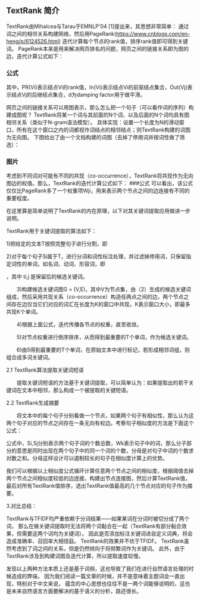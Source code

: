 ## TextRank 简介
TextRank由Mihalcea与Tarau于EMNLP'04 [1]提出来，其思想非常简单：
通过词之间的相邻关系构建网络，然后用PageRank(https://www.cnblogs.com/en-heng/p/6124526.html)
迭代计算每个节点的rank值，排序rank值即可得到关键词。
PageRank本来是用来解决网页排名的问题，网页之间的链接关系即为图的边，迭代计算公式如下：
### 公式

其中，PR(Vi)表示结点Vi的rank值，In(Vi)表示结点Vi的前驱结点集合，Out(Vj)表示结点Vj的后继结点集合，d为damping factor用于做平滑。

网页之间的链接关系可以用图表示，那么怎么把一个句子（可以看作词的序列）构建成图呢？
TextRank将某一个词与其前面的N个词、以及后面的N个词均具有图相邻关系（类似于N-gram语法模型）。
具体实现：设置一个长度为N的滑动窗口，所有在这个窗口之内的词都视作词结点的相邻结点；则TextRank构建的词图为无向图。
下图给出了由一个文档构建的词图（去掉了停用词并按词性做了筛选）：
### 图片
考虑到不同词对可能有不同的共现（co-occurrence），TextRank将共现作为无向图边的权值。那么，TextRank的迭代计算公式如下：
###公式
可以看出，该公式仅仅比PageRank多了一个权重项Wji，用来表示两个节点之间的边连接有不同的重要程度。

在这里算是简单说明了TextRank的内在原理，以下对其关键词提取应用做进一步说明。

TextRank用于关键词提取的算法如下：

1)把给定的文本T按照完整句子进行分割，即

2)对于每个句子Si属于T，进行分词和词性标注处理，并过滤掉停用词，只保留指定词性的单词，如名词、动词、形容词，即


，其中 ti,j 是保留后的候选关键词。

　　3)构建候选关键词图G = (V,E)，其中V为节点集，由（2）生成的候选关键词组成，然后采用共现关系（co-occurrence）构造任两点之间的边，两个节点之间存在边仅当它们对应的词汇在长度为K的窗口中共现，K表示窗口大小，即最多共现K个单词。

　　4)根据上面公式，迭代传播各节点的权重，直至收敛。

　　5)对节点权重进行倒序排序，从而得到最重要的T个单词，作为候选关键词。

　　6)由5得到最重要的T个单词，在原始文本中进行标记，若形成相邻词组，则组合成多词关键词。

2.1 TextRank算法提取关键词短语

　　提取关键词短语的方法基于关键词提取，可以简单认为：如果提取出的若干关键词在文本中相邻，那么构成一个被提取的关键短语。

2.2 TextRank生成摘要

　　将文本中的每个句子分别看做一个节点，如果两个句子有相似性，那么认为这两个句子对应的节点之间存在一条无向有权边。考察句子相似度的方法是下面这个公式：
  
  
  公式中，Si,Sj分别表示两个句子词的个数总数，Wk表示句子中的词，那么分子部分的意思是同时出现在两个句子中的同一个词的个数，分母是对句子中词的个数求对数之和。分母这样设计可以遏制较长的句子在相似度计算上的优势。

我们可以根据以上相似度公式循环计算任意两个节点之间的相似度，根据阈值去掉两个节点之间相似度较低的边连接，构建出节点连接图，然后计算TextRank值，最后对所有TextRank值排序，选出TextRank值最高的几个节点对应的句子作为摘要。



3.对比总结：

TextRank与TFIDF均严重依赖于分词结果——如果某词在分词时被切分成了两个词，
那么在做关键词提取时无法将两个词黏合在一起（TextRank有部分黏合效果，但需要这两个词均为关键词）。
因此是否添加标注关键词进自定义词典，将会造成准确率、召回率大相径庭。
TextRank的效果并不优于TFIDF。
TextRank虽然考虑到了词之间的关系，但是仍然倾向于将频繁词作为关键词。
此外，由于TextRank涉及到构建词图及迭代计算，所以提取速度较慢。

发现以上两种方法本质上还是基于词频，这也导致了我们在进行自然语言处理的时候造成的弊端，
因为我们阅读一篇文章的时候，并不是意味着主题词会一直出现，特别对于中文来说，
蕴含的中心思想也往往不是一两个词能够说明的，这也是未来自然语言方面要解决的基于语义的分析，路还很长。

